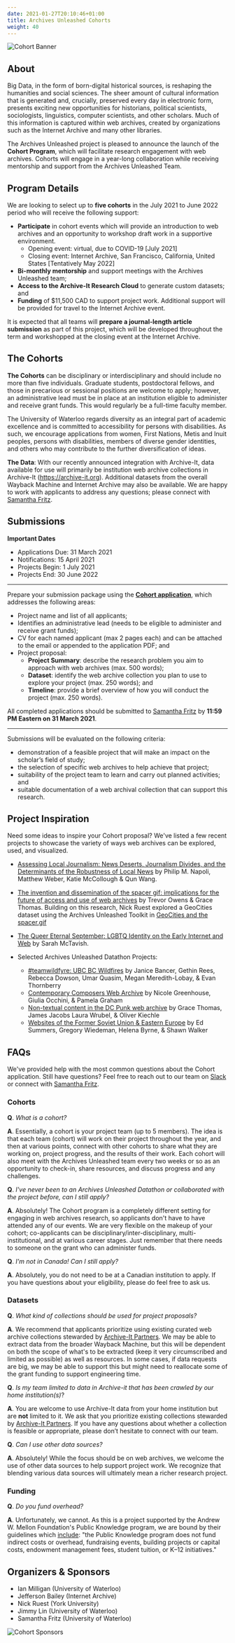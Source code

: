 ```yaml
---
date: 2021-01-27T20:10:46+01:00
title: Archives Unleashed Cohorts
weight: 40
---
```


![Cohort Banner](/images/AUCo-banner.png)

## About

Big Data, in the form of born-digital historical sources, is reshaping the humanities and social sciences. The sheer amount of cultural information that is generated and, crucially, preserved every day in electronic form, presents exciting new opportunities for historians, political scientists, sociologists, linguistics, computer scientists, and other scholars. Much of this information is captured within web archives, created by organizations such as the Internet Archive and many other libraries.

The Archives Unleashed project is pleased to announce the launch of the **Cohort Program**, which will facilitate research engagement with web archives. Cohorts will engage in a year-long collaboration while receiving mentorship and support from the Archives Unleashed Team.

## Program Details

We are looking to select up to **five cohorts** in the July 2021 to June 2022 period who will receive the following support:

* **Participate** in cohort events which will provide an introduction to web archives and an opportunity to workshop draft work in a supportive environment.
	* Opening event: virtual, due to COVID-19 [July 2021]
	* Closing event: Internet Archive, San Francisco, California, United States [Tentatively May 2022]
* **Bi-monthly mentorship** and support meetings with the Archives Unleashed team;
* **Access to the Archive-It Research Cloud** to generate custom datasets; and
* **Funding** of $11,500 CAD to support project work. Additional support will be provided for travel to the Internet Archive event.

It is expected that all teams will **prepare a journal-length article submission** as part of this project, which will be developed throughout the term and workshopped at the closing event at the Internet Archive.

## The Cohorts

**The Cohorts** can be disciplinary or interdisciplinary and should include no more than five individuals. Graduate students, postdoctoral fellows, and those in precarious or sessional positions are welcome to apply; however, an administrative lead must be in place at an institution eligible to administer and receive grant funds. This would regularly be a full-time faculty member.

The University of Waterloo regards diversity as an integral part of academic excellence and is committed to accessibility for persons with disabilities. As such, we encourage applications from women, First Nations, Metis and Inuit peoples, persons with disabilities, members of diverse gender identities, and others who may contribute to the further diversification of ideas.

**The Data**: With our recently announced integration with Archive-It, data available for use will primarily be institution web archive collections in Archive-It (https://archive-it.org). Additional datasets from the overall Wayback Machine and Internet Archive may also be available. We are happy to work with applicants to address any questions; please connect with [Samantha Fritz](mailto:samantha.fritz@uwaterloo.ca).

## Submissions

**Important Dates**

* Applications Due: 31 March 2021
* Notifications: 15 April 2021
* Projects Begin: 1 July 2021
* Projects End: 30 June 2022
---

Prepare your submission package using the [**Cohort application**](/images/AU-cohort-application.pdf), which addresses the following areas:

* Project name and list of all applicants;
* Identifies an administrative lead (needs to be eligible to administer and receive grant funds);
* CV for each named applicant (max 2 pages each) and can be attached to the email or appended to the application PDF; and
* Project proposal:
	* **Project Summary**: describe the research problem you aim to approach with web archives (max. 500 words);
	* **Dataset**: identify the web archive collection you plan to use to explore your project (max. 250 words); and
	* **Timeline**: provide a brief overview of how you will conduct the project (max. 250 words).

All completed applications should be submitted to [Samantha Fritz](mailto:samantha.fritz@uwaterloo.ca) by **11:59 PM Eastern on 31 March 2021**.

---
Submissions will be evaluated on the following criteria:
* demonstration of a feasible project that will make an impact on the scholar’s field of study;
* the selection of specific web archives to help achieve that project;
* suitability of the project team to learn and carry out planned activities; and
* suitable documentation of a web archival collection that can support this research.

## Project Inspiration

Need some ideas to inspire your Cohort proposal? We've listed a few recent projects to showcase the variety of ways web archives can be explored, used, and visualized.

* [Assessing Local Journalism: News Deserts, Journalism Divides, and the Determinants of the Robustness of Local News](https://dewitt.sanford.duke.edu/assessing-news-media-infrastructure-report-released/) by Philip M. Napoli, Matthew Weber, Katie McCollough & Qun Wang. 
* [The invention and dissemination of the spacer gif: implications for the future of access and use of web archives](https://doi.org/10.1007/s42803-019-00006-8) by Trevor Owens & Grace Thomas. Building on this research, Nick Ruest explored a GeoCities dataset using the Archives Unleashed Toolkit in [GeoCities and the spacer.gif](https://news.archivesunleashed.org/geocities-and-the-spacer-gif-6a0f70e7ad5d)
* [The Queer Eternal September: LGBTQ Identity on the Early Internet and Web](https://uwspace.uwaterloo.ca/handle/10012/16336) by Sarah McTavish.

* Selected Archives Unleashed Datathon Projects:

	* [#teamwildfyre: UBC BC Wildfires](/images/datathon-vancouver-wildfyer.pdf) by Janice Bancer, Gethin Rees, Rebecca Dowson, Umar Quasim, Megan Meredith-Lobay, & Evan Thornberry
	* [Contemporary Composers Web Archive](/images/datathon-ny-composers.pdf) by Nicole Greenhouse, Giulia Occhini, & Pamela Graham
	* [Non-textual content in the DC Punk web archive](/images/datathon-washington-DCpunk.pdf) by Grace Thomas, James Jacobs Laura Wrubel, & Oliver Kiechle
	* [Websites of the Former Soviet Union & Eastern Europe](/images/datathon-washington-kompromat.pdf) by Ed Summers, Gregory Wiedeman, Helena Byrne, & Shawn Walker

## FAQs

We've provided help with the most common questions about the Cohort application. Still have questions? Feel free to reach out to our team on [Slack](http://slack.archivesunleashed.org/) or connect with [Samantha Fritz](mailto:samantha.fritz@uwaterloo.ca).

### Cohorts

**Q**. _What is a cohort?_

**A**. Essentially, a cohort is your project team (up to 5 members). The idea is that each team (cohort) will work on their project throughout the year, and then at various points, connect with other cohorts to share what they are working on, project progress, and the results of their work. Each cohort will also meet with the Archives Unleashed team every two weeks or so as an opportunity to check-in, share resources, and discuss progress and any challenges. 

**Q**. _I've never been to an Archives Unleashed Datathon or collaborated with the project before, can I still apply?_

**A**. Absolutely! The Cohort program is a completely different setting for engaging in web archives research, so applicants don't have to have attended any of our events. We are very flexible on the makeup of your cohort; co-applicants can be disciplinary/inter-disciplinary, multi-institutional, and at various career stages. Just remember that there needs to someone on the grant who can administer funds.

**Q**. _I'm not in Canada! Can I still apply?_

**A**. Absolutely, you do not need to be at a Canadian institution to apply. If you have questions about your eligibility, please do feel free to ask us.


### Datasets

**Q**. _What kind of collections should be used for project proposals?_

**A**. We recommend that applicants prioritize using existing curated web archive collections stewarded by [Archive-It Partners](https://archive-it.org/explore). We may be able to extract data from the broader Wayback Machine, but this will be dependent on both the scope of what's to be extracted (keep it very circumscribed and limited as possible) as well as resources. In some cases, if data requests are big, we may be able to support this but might need to reallocate some of the grant funding to support engineering time.

**Q**. _Is my team limited to data in Archive-it that has been crawled by our home institution(s)_?

**A**. You are welcome to use Archive-It data from your home institution but are **not** limited to it. We ask that you prioritize existing collections stewarded by [Archive-It Partners](https://archive-it.org/explore). If you have any questions about whether a collection is feasible or appropriate, please don’t hesitate to connect with our team.

**Q**. _Can I use other data sources?_

**A**. Absolutely! While the focus should be on web archives, we welcome the use of other data sources to help support project work. We recognize that blending various data sources will ultimately mean a richer research project.


### Funding

**Q**. _Do you fund overhead?_

**A**. Unfortunately, we cannot. As this is a project supported by the Andrew W. Mellon Foundation's Public Knowledge program, we are bound by their guidelines which [include](https://mellon.org/programs/public-knowledge/): "the Public Knowledge program does not fund indirect costs or overhead, fundraising events, building projects or capital costs, endowment management fees, student tuition, or K–12 initiatives."


## Organizers & Sponsors

* Ian Milligan (University of Waterloo) 
* Jefferson Bailey (Internet Archive) 
* Nick Ruest (York University)
* Jimmy Lin (University of Waterloo)
* Samantha Fritz (University of Waterloo)

![Cohort Sponsors](/images/logo-AUII-cohort-sponsors.png)